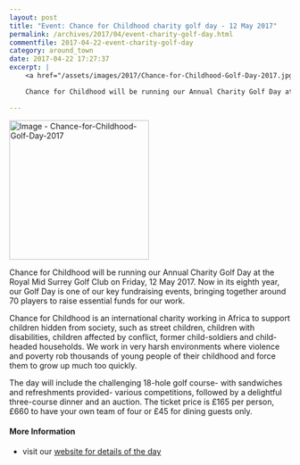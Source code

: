 ```yaml
---
layout: post
title: "Event: Chance for Childhood charity golf day - 12 May 2017"
permalink: /archives/2017/04/event-charity-golf-day.html
commentfile: 2017-04-22-event-charity-golf-day
category: around_town
date: 2017-04-22 17:27:37
excerpt: |
    <a href="/assets/images/2017/Chance-for-Childhood-Golf-Day-2017.jpg" title="Click for a larger image"><img src="/assets/images/2017/Chance-for-Childhood-Golf-Day-2017-thumb.jpg" width="150" alt="Image - Chance-for-Childhood-Golf-Day-2017"  class="photo right"/></a>

    Chance for Childhood will be running our Annual Charity Golf Day at the Royal Mid Surrey Golf Club on Friday, 12 May 2017. Now in its eighth year, our Golf Day is one of our key fundraising events, bringing together around 70 players to raise essential funds for our work.

---
```


<a href="/assets/images/2017/Chance-for-Childhood-Golf-Day-2017.jpg" title="Click for a larger image"><img src="/assets/images/2017/Chance-for-Childhood-Golf-Day-2017-thumb.jpg" width="250" alt="Image - Chance-for-Childhood-Golf-Day-2017"  class="photo right"/></a>

Chance for Childhood will be running our Annual Charity Golf Day at the Royal Mid Surrey Golf Club on Friday, 12 May 2017. Now in its eighth year, our Golf Day is one of our key fundraising events, bringing together around 70 players to raise essential funds for our work.

Chance for Childhood is an international charity working in Africa to support children hidden from society, such as street children, children with disabilities, children affected by conflict, former child-soldiers and child-headed households. We work in very harsh environments where violence and poverty rob thousands of young people of their childhood and force them to grow up much too quickly.

The day will include the challenging 18-hole golf course- with sandwiches and refreshments provided- various competitions, followed by a delightful three-course dinner and an auction. The ticket price is £165 per person, £660 to have your own team of four or £45 for dining guests only.

#### More Information

-   visit our [website for details of the day](https://chanceforchildhood.org/event/annual-charity-golf-day-2017/)
